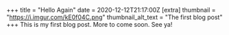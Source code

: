 +++
title = "Hello Again"
date = 2020-12-12T21:17:00Z
[extra]
thumbnail = "https://i.imgur.com/kE0f04C.png"
thumbnail_alt_text = "The first blog post"
+++
This is my first blog post. More to come soon. See ya!

